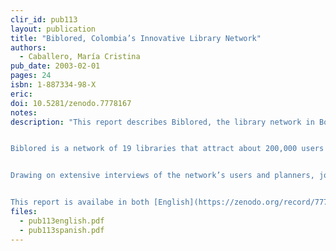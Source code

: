 ```yaml
---
clir_id: pub113
layout: publication
title: "Biblored, Colombia’s Innovative Library Network"
authors: 
  - Caballero, María Cristina
pub_date: 2003-02-01
pages: 24
isbn: 1-887334-98-X
eric:
doi: 10.5281/zenodo.7778167
notes:
description: "This report describes Biblored, the library network in Bogotá, Colombia, that received the 2002 Bill & Melinda Gates Foundation Access to Learning Award.


Biblored is a network of 19 libraries that attract about 200,000 users per month and serve some of the poorest neighborhoods in Bogotá. The network’s success in making information and information technology accessible to city residents, and in developing services and programs geared toward users’ special needs and interests, earned it the award, which includes a one-million dollar grant to expand services.


Drawing on extensive interviews of the network’s users and planners, journalist María Cristina Caballero tells the story of how the library network was born, the challenges it has faced, and the impact it has had on the lives of Bogotá residents.


This report is availabe in both [English](https://zenodo.org/record/7778167/files/pub113english.pdf?download=1) and [Spanish](https://zenodo.org/record/7778167/files/pub113spanish.pdf?download=1n)."
files:
  - pub113english.pdf
  - pub113spanish.pdf
---
```

